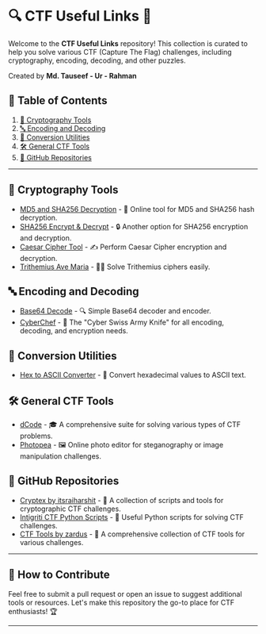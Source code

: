 # 🔍 CTF Useful Links 🚩

Welcome to the **CTF Useful Links** repository! This collection is curated to help you solve various CTF (Capture The Flag) challenges, including cryptography, encoding, decoding, and other puzzles. 

Created by **Md. Tauseef - Ur - Rahman**

## 📑 Table of Contents
1. [🔐 Cryptography Tools](#cryptography-tools)
2. [🔤 Encoding and Decoding](#encoding-and-decoding)
3. [🔄 Conversion Utilities](#conversion-utilities)
4. [🛠️ General CTF Tools](#general-ctf-tools)
5. [📂 GitHub Repositories](#github-repositories)

---

## 🔐 Cryptography Tools
- [MD5 and SHA256 Decryption](https://md5decrypt.net/en/Sha256/) - 🧩 Online tool for MD5 and SHA256 hash decryption.
- [SHA256 Encrypt & Decrypt](https://10015.io/tools/sha256-encrypt-decrypt) - 🔒 Another option for SHA256 encryption and decryption.
- [Caesar Cipher Tool](https://cryptii.com/pipes/caesar-cipher) - ✍️ Perform Caesar Cipher encryption and decryption.
- [Trithemius Ave Maria](https://www.dcode.fr/trithemius-ave-maria?__r=1.91e3e740580975980e3d5f5dba20e400) - 🧙‍♂️ Solve Trithemius ciphers easily.

## 🔤 Encoding and Decoding
- [Base64 Decode](https://www.base64decode.org/) - 🔍 Simple Base64 decoder and encoder.
- [CyberChef](https://gchq.github.io/CyberChef/) - 🔧 The "Cyber Swiss Army Knife" for all encoding, decoding, and encryption needs.

## 🔄 Conversion Utilities
- [Hex to ASCII Converter](https://www.rapidtables.com/convert/number/hex-to-ascii.html) - 🔢 Convert hexadecimal values to ASCII text.

## 🛠️ General CTF Tools
- [dCode](https://www.dcode.fr/en) - 🎓 A comprehensive suite for solving various types of CTF problems.
- [Photopea](https://www.photopea.com/) - 🖼️ Online photo editor for steganography or image manipulation challenges.

## 📂 GitHub Repositories
- [Cryptex by itsraiharshit](https://github.com/itsraiharshit/cryptex) - 📜 A collection of scripts and tools for cryptographic CTF challenges.
- [Intigriti CTF Python Scripts](https://github.com/Tamcode/intigriti-ctf/blob/master/ctf.py) - 🐍 Useful Python scripts for solving CTF challenges.
- [CTF Tools by zardus](https://github.com/zardus/ctf-tools/tree/master) - 🧰 A comprehensive collection of CTF tools for various challenges.

---

## 🤝 How to Contribute
Feel free to submit a pull request or open an issue to suggest additional tools or resources. Let's make this repository the go-to place for CTF enthusiasts! 🏆

---

